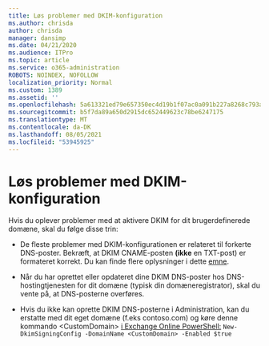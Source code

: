 ```yaml
---
title: Løs problemer med DKIM-konfiguration
ms.author: chrisda
author: chrisda
manager: dansimp
ms.date: 04/21/2020
ms.audience: ITPro
ms.topic: article
ms.service: o365-administration
ROBOTS: NOINDEX, NOFOLLOW
localization_priority: Normal
ms.custom: 1389
ms.assetid: ''
ms.openlocfilehash: 5a613321ed79e657350ec4d19b1f07ac0a091b227a8268c793a10edd9990d41f
ms.sourcegitcommit: b5f7da89a650d2915dc652449623c78be6247175
ms.translationtype: MT
ms.contentlocale: da-DK
ms.lasthandoff: 08/05/2021
ms.locfileid: "53945925"
---
```

# <a name="fix-dkim-setup-issues"></a>Løs problemer med DKIM-konfiguration

Hvis du oplever problemer med at aktivere DKIM for dit brugerdefinerede domæne, skal du følge disse trin:

- De fleste problemer med DKIM-konfigurationen er relateret til forkerte DNS-poster. Bekræft, at DKIM CNAME-posten **(ikke** en TXT-post) er formateret korrekt. Du kan finde flere oplysninger i dette [emne](https://docs.microsoft.com/microsoft-365/security/office-365-security/use-dkim-to-validate-outbound-email#steps-you-need-to-do-to-manually-set-up-dkim).

- Når du har oprettet eller opdateret dine DKIM DNS-poster hos DNS-hostingtjenesten for dit domæne (typisk din domæneregistrator), skal du vente på, at DNS-posterne overføres.

- Hvis du ikke kan oprette DKIM DNS-posterne i Administration, kan du erstatte med dit eget domæne (f.eks contoso.com) og køre denne kommando \<CustomDomain\> [i Exchange Online PowerShell:](https://docs.microsoft.com/powershell/exchange/exchange-online/connect-to-exchange-online-powershell/connect-to-exchange-online-powershell) `New-DkimSigningConfig -DomainName <CustomDomain> -Enabled $true`
